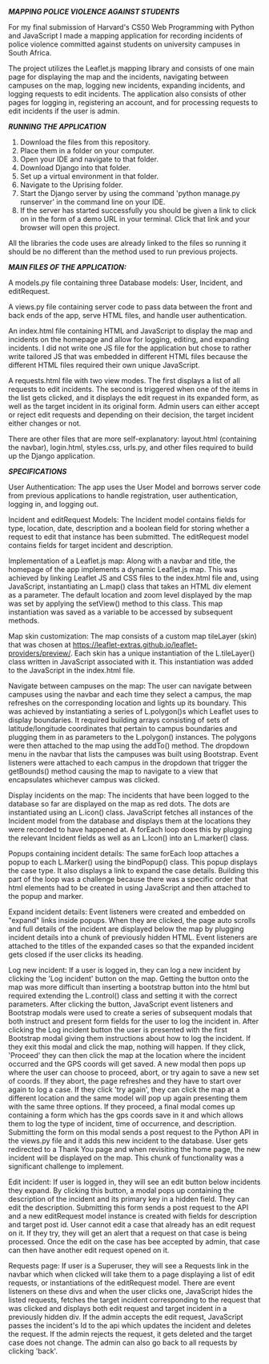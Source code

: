 ***MAPPING POLICE VIOLENCE AGAINST STUDENTS***

For my final submission of Harvard's CS50 Web Programming with Python and JavaScript I made a mapping application for recording incidents of police violence committed against students on university campuses in South Africa.

The project utilizes the Leaflet.js mapping library and consists of one main page for displaying the map and the incidents, navigating between campuses on the map, logging new incidents, expanding incidents, and logging requests to edit incidents. The application also consists of other pages for logging in, registering an account, and for processing requests to edit incidents if the user is admin. 

***RUNNING THE APPLICATION***

1. Download the files from this repository.
2. Place them in a folder on your computer.
3. Open your IDE and navigate to that folder.
4. Download Django into that folder.
5. Set up a virtual environment in that folder.
6. Navigate to the Uprising folder.
7. Start the Django server by using the command 'python manage.py 	 runserver' in the command line on your IDE.
8. If the server has started successfully you should be given a   	 link to click on in the form of a demo URL in your terminal.    	Click that link and your browser will open this project.



All the libraries the code uses are already linked to the files so running it should be no different than the method used to run previous projects.

***MAIN FILES OF THE APPLICATION:***

A models.py file containing three Database models: User, Incident, and editRequest.

A views.py file containing server code to pass data between the front and back ends of the app, serve HTML files, and handle user authentication.

An index.html file containing HTML and JavaScript to display the map and incidents on the homepage and allow for logging, editing, and expanding incidents. I did not write one JS file for the application but chose to rather write tailored JS that was embedded in different HTML files because the different HTML files required their own unique JavaScript.

A requests.html file with two view modes. The first displays a list of all requests to edit incidents. The second is triggered when one of the items in the list gets clicked, and it displays the edit request in its expanded form, as well as the target incident in its original form. Admin users can either accept or reject edit requests and depending on their decision, the target incident either changes or not.

There are other files that are more self-explanatory: layout.html (containing the navbar), login.html, styles.css, urls.py, and other files required to build up the Django application.

***SPECIFICATIONS***

User Authentication:
The app uses the User Model and borrows server code from previous applications to handle registration, user authentication, logging in, and logging out.

Incident and editRequest Models:
The Incident model contains fields for type, location, date, description and a boolean field for storing whether a request to edit that instance has been submitted. The editRequest model contains fields for target incident and description.

Implementation of a Leaflet.js map:
Along with a navbar and title, the homepage of the app implements a dynamic Leaflet.js map. This was achieved by linking Leaflet JS and CSS files to the index.html file and, using JavaScript, instantiating an L.map() class that takes an HTML div element as a parameter. The default location and zoom level displayed by the map was set by applying the setView() method to this class. This map instantiation was saved as a variable to be accessed by subsequent methods.

Map skin customization:
The map consists of a custom map tileLayer (skin) that was chosen at https://leaflet-extras.github.io/leaflet-providers/preview/. Each skin has a unique instantiation of the L.tileLayer() class written in JavaScript associated with it. This instantiation was added to the JavaScript in the index.html file.

Navigate between campuses on the map:
The user can navigate between campuses using the navbar and each time they select a campus, the map refreshes on the corresponding location and lights up its boundary. This was achieved by instantiating a series of L.polygon()s which Leaflet uses to display boundaries. It required building arrays consisting of sets of latitude/longitude coordinates that pertain to campus boundaries and plugging them in as parameters to the L.polygon() instances. The polygons were then attached to the map using the addTo() method. The dropdown menu in the navbar that lists the campuses was built using Bootstrap. Event listeners were attached to each campus in the dropdown that trigger the getBounds() method causing the map to navigate to a view that encapsulates whichever campus was clicked. 

Display incidents on the map:
The incidents that have been logged to the database so far are displayed on the map as red dots. The dots are instantiated using an L.icon() class. JavaScript fetches all instances of the Incident model from the database and displays them at the locations they were recorded to have happened at. A forEach loop does this by plugging the relevant Incident fields as well as an L.Icon() into an L.marker() class. 

Popups containing incident details:
The same forEach loop attaches a popup to each L.Marker() using the bindPopup() class. This popup displays the case type. It also displays a link to expand the case details. Building this part of the loop was a challenge because there was a specific order that html elements had to be created in using JavaScript and then attached to the popup and marker.

Expand incident details:
Event listeners were created and embedded on "expand" links inside popups. When they are clicked, the page auto scrolls and full details of the incident are displayed below the map by plugging incident details into a chunk of previously hidden HTML. Event listeners are attached to the titles of the expanded cases so that the expanded incident gets closed if the user clicks its heading. 

Log new incident:
If a user is logged in, they can log a new incident by clicking the 'Log incident' button on the map. Getting the button onto the map was more difficult than inserting a bootstrap button into the html but required extending the L.control() class and setting it with the correct parameters. After clicking the button, JavaScript event listeners and Bootstrap modals were used to create a series of subsequent modals that both instruct and present form fields for the user to log the incident in. After clicking the Log incident button the user is presented with the first Bootstrap modal giving them instructions about how to log the incident. If they exit this modal and click the map, nothing will happen. If they click, 'Proceed' they can then click the map at the location where the incident occurred and the GPS coords will get saved. A new modal then pops up where the user can choose to proceed, abort, or try again to save a new set of coords. If they abort, the page refreshes and they have to start over again to log a case. If they click 'try again', they can click the map at a different location and the same model will pop up again presenting them with the same three options. If they proceed, a final modal comes up containing a form which has the gps coords save in it and which allows them to log the type of incident, time of occurrence, and description. Submitting the form on this modal sends a post request to the Python API in the views.py file and it adds this new incident to the database. User gets redirected to a Thank You page and when revisiting the home page, the new incident will be displayed on the map. This chunk of functionality was a significant challenge to implement.

Edit incident:
If user is logged in, they will see an edit button below incidents they expand. By clicking this button, a modal pops up containing the description of the incident and its primary key in a hidden field. They can edit the description. Submitting this form sends a post request to the API and a new editRequest model instance is created with fields for description and target post id. User cannot edit a case that already has an edit request on it. If they try, they will get an alert that a request on that case is being processed. Once the edit on the case has bee accepted by admin, that case can then have another edit request opened on it.

Requests page:
If user is a Superuser, they will see a Requests link in the navbar which when clicked will take them to a page displaying a list of edit requests, or instantiations of the editRequest model. There are event listeners on these divs and when the user clicks one, JavaScript hides the listed requests, fetches the target incident corresponding to the request that was clicked and displays both edit request and target incident in a previously hidden div. If the admin accepts the edit request, JavaScript passes the incident's Id to the api which updates the incident and deletes the request. If the admin rejects the request, it gets deleted and the target case does not change. The admin can also go back to all requests by clicking 'back'.
















